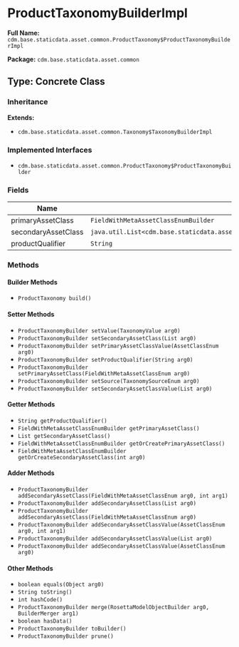# ProductTaxonomyBuilderImpl

**Full Name:** `cdm.base.staticdata.asset.common.ProductTaxonomy$ProductTaxonomyBuilderImpl`

**Package:** `cdm.base.staticdata.asset.common`

## Type: Concrete Class

### Inheritance

**Extends:**
- `cdm.base.staticdata.asset.common.Taxonomy$TaxonomyBuilderImpl`

### Implemented Interfaces

- `cdm.base.staticdata.asset.common.ProductTaxonomy$ProductTaxonomyBuilder`

### Fields

| Name | Type | Description |
|------|------|-------------|
| primaryAssetClass | `FieldWithMetaAssetClassEnumBuilder` |  |
| secondaryAssetClass | `java.util.List<cdm.base.staticdata.asset.common.metafields.FieldWithMetaAssetClassEnum$FieldWithMetaAssetClassEnumBuilder>` |  |
| productQualifier | `String` |  |

### Methods

#### Builder Methods

- `ProductTaxonomy build()`

#### Setter Methods

- `ProductTaxonomyBuilder setValue(TaxonomyValue arg0)`
- `ProductTaxonomyBuilder setSecondaryAssetClass(List arg0)`
- `ProductTaxonomyBuilder setPrimaryAssetClassValue(AssetClassEnum arg0)`
- `ProductTaxonomyBuilder setProductQualifier(String arg0)`
- `ProductTaxonomyBuilder setPrimaryAssetClass(FieldWithMetaAssetClassEnum arg0)`
- `ProductTaxonomyBuilder setSource(TaxonomySourceEnum arg0)`
- `ProductTaxonomyBuilder setSecondaryAssetClassValue(List arg0)`

#### Getter Methods

- `String getProductQualifier()`
- `FieldWithMetaAssetClassEnumBuilder getPrimaryAssetClass()`
- `List getSecondaryAssetClass()`
- `FieldWithMetaAssetClassEnumBuilder getOrCreatePrimaryAssetClass()`
- `FieldWithMetaAssetClassEnumBuilder getOrCreateSecondaryAssetClass(int arg0)`

#### Adder Methods

- `ProductTaxonomyBuilder addSecondaryAssetClass(FieldWithMetaAssetClassEnum arg0, int arg1)`
- `ProductTaxonomyBuilder addSecondaryAssetClass(List arg0)`
- `ProductTaxonomyBuilder addSecondaryAssetClass(FieldWithMetaAssetClassEnum arg0)`
- `ProductTaxonomyBuilder addSecondaryAssetClassValue(AssetClassEnum arg0, int arg1)`
- `ProductTaxonomyBuilder addSecondaryAssetClassValue(List arg0)`
- `ProductTaxonomyBuilder addSecondaryAssetClassValue(AssetClassEnum arg0)`

#### Other Methods

- `boolean equals(Object arg0)`
- `String toString()`
- `int hashCode()`
- `ProductTaxonomyBuilder merge(RosettaModelObjectBuilder arg0, BuilderMerger arg1)`
- `boolean hasData()`
- `ProductTaxonomyBuilder toBuilder()`
- `ProductTaxonomyBuilder prune()`

